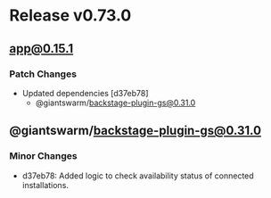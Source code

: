 # Release v0.73.0

## app@0.15.1

### Patch Changes

- Updated dependencies [d37eb78]
  - @giantswarm/backstage-plugin-gs@0.31.0

## @giantswarm/backstage-plugin-gs@0.31.0

### Minor Changes

- d37eb78: Added logic to check availability status of connected installations.
